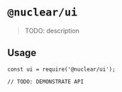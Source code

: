 # `@nuclear/ui`

> TODO: description

## Usage

```
const ui = require('@nuclear/ui');

// TODO: DEMONSTRATE API
```
